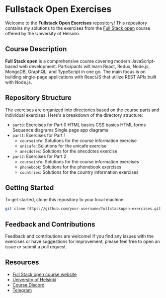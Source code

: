 # Fullstack Open Exercises

Welcome to the **Fullstack Open Exercises** repository! This repository contains my solutions to the exercises from the [Full Stack open](https://fullstackopen.com/en) course offered by the University of Helsinki.

## Course Description

**Full Stack open** is a comprehensive course covering modern JavaScript-based web development. Participants will learn React, Redux, Node.js, MongoDB, GraphQL, and TypeScript in one go. The main focus is on building single-page applications with ReactJS that utilize REST APIs built with Node.js.

## Repository Structure

The exercises are organized into directories based on the course parts and individual exercises. Here's a breakdown of the directory structure:

- `part0`: Exercises for Part 0
  HTML basics
  CSS basics
  HTML forms
  Sequence diagrams
  Single page app diagrams
- `part1`: Exercises for Part 1
  - `courseinfo`: Solutions for the course information exercise
  - `unicafe`: Solutions for the unicafe exercise
  - `anecdotes`: Solutions for the anecdotes exercise
- `part2`: Exercises for Part 2
  - `courseinfo`: Solutions for the course information exercises
  - `phonebook`: Solutions for the phonebook exercises
  - `countries`: Solutions for the country information exercises
    
## Getting Started

To get started, clone this repository to your local machine:

```bash
git clone https://github.com/your-username/fullstackopen-exercises.git
```

## Feedback and Contributions

Feedback and contributions are welcome! If you find any issues with the exercises or have suggestions for improvement, please feel free to open an issue or submit a pull request.

## Resources

- [Full Stack open course website](https://fullstackopen.com/en)
- [University of Helsinki](https://www.helsinki.fi/en)
- [Course Discord](https://study.cs.helsinki.fi/discord/join/fullstack)
- [Telegram](https://t.me/fullstackcourse)
